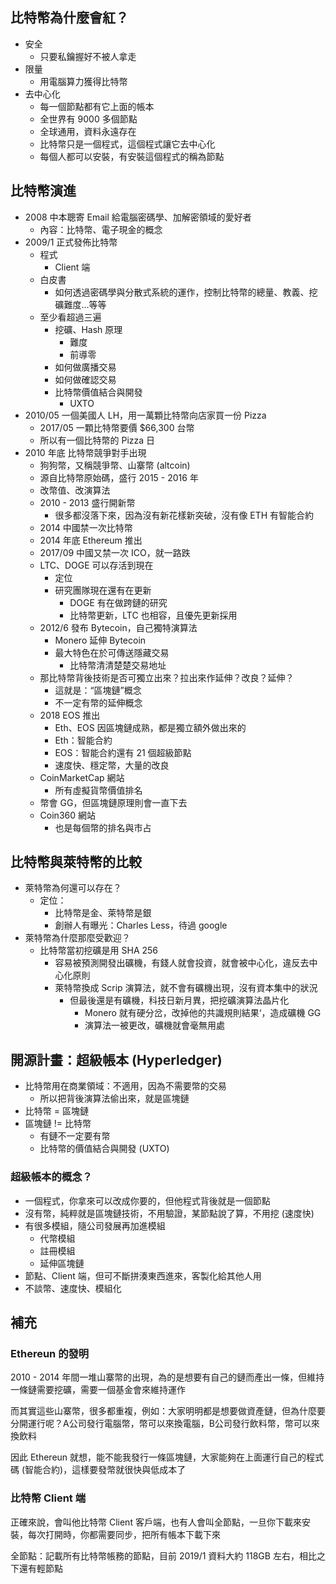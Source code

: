

## 比特幣為什麼會紅？

- 安全
  - 只要私鑰握好不被人拿走
- 限量
  - 用電腦算力獲得比特幣
- 去中心化
  - 每一個節點都有它上面的帳本
  - 全世界有 9000 多個節點
  - 全球通用，資料永遠存在
  - 比特幣只是一個程式，這個程式讓它去中心化
  - 每個人都可以安裝，有安裝這個程式的稱為節點

## 比特幣演進

- 2008 中本聰寄 Email 給電腦密碼學、加解密領域的愛好者
  - 內容：比特幣、電子現金的概念
- 2009/1 正式發佈比特幣
  - 程式
    - Client 端
  - 白皮書
    - 如何透過密碼學與分散式系統的運作，控制比特幣的總量、教義、挖礦難度...等等
  - 至少看超過三遍
    - 挖礦、Hash 原理
      - 難度
      - 前導零
    - 如何做廣播交易
    - 如何做確認交易
    - 比特幣價值結合與開發
      - UXTO
- 2010/05 一個美國人 LH，用一萬顆比特幣向店家買一份 Pizza
  - 2017/05 一顆比特幣要價 $66,300 台幣
  - 所以有一個比特幣的 Pizza 日
- 2010 年底 比特幣競爭對手出現
  - 狗狗幣，又稱競爭幣、山寨幣 (altcoin)
  - 源自比特幣原始碼，盛行 2015 - 2016 年
  - 改幣值、改演算法
  - 2010 - 2013 盛行開新幣
    - 很多都沒落下來，因為沒有新花樣新突破，沒有像 ETH 有智能合約
  - 2014 中國禁一次比特幣
  - 2014 年底 Ethereum 推出
  - 2017/09 中國又禁一次 ICO，就一路跌
  - LTC、DOGE 可以存活到現在
    - 定位
    - 研究團隊現在還有在更新
      - DOGE 有在做跨鏈的研究
      - 比特幣更新，LTC 也相容，且優先更新採用
  - 2012/6 發布 Bytecoin，自己獨特演算法
    - Monero 延伸 Bytecoin
    - 最大特色在於可傳送隱藏交易
      - 比特幣清清楚楚交易地址
  - 那比特幣背後技術是否可獨立出來？拉出來作延伸？改良？延伸？
    - 這就是：“區塊鏈”概念
    - 不一定有幣的延伸概念
  - 2018 EOS 推出
    - Eth、EOS 因區塊鏈成熟，都是獨立額外做出來的
    - Eth：智能合約
    - EOS：智能合約還有 21 個超級節點
    - 速度快、穩定幣，大量的改良
  - CoinMarketCap 網站
    - 所有虛擬貨幣價值排名
  - 幣會 GG，但區塊鏈原理則會一直下去
  - Coin360 網站
    - 也是每個幣的排名與市占

## 比特幣與萊特幣的比較

- 萊特幣為何還可以存在？
  - 定位：
    - 比特幣是金、萊特幣是銀
    - 創辦人有曝光：Charles Less，待過 google
- 萊特幣為什麼那麼受歡迎？
  - 比特幣當初挖礦是用 SHA 256
    - 容易被預測開發出礦機，有錢人就會投資，就會被中心化，違反去中心化原則
    - 萊特幣換成 Scrip 演算法，就不會有礦機出現，沒有資本集中的狀況
      - 但最後還是有礦機，科技日新月異，把挖礦演算法晶片化
        - Monero 就有硬分岔，改掉他的共識規則結果‘，造成礦機 GG
        - 演算法一被更改，礦機就會毫無用處

## 開源計畫：超級帳本 (Hyperledger)

- 比特幣用在商業領域：不適用，因為不需要幣的交易
  - 所以把背後演算法偷出來，就是區塊鏈
- 比特幣 = 區塊鏈
- 區塊鏈 != 比特幣
  - 有鏈不一定要有幣
  - 比特幣的價值結合與開發 (UXTO)

### 超級帳本的概念？

- 一個程式，你拿來可以改成你要的，但他程式背後就是一個節點
- 沒有幣，純粹就是區塊鏈技術，不用驗證，某節點說了算，不用挖 (速度快)
- 有很多模組，隨公司發展再加進模組
  - 代幣模組
  - 註冊模組
  - 延伸區塊鏈
- 節點、Client 端，但可不斷拼湊東西進來，客製化給其他人用
- 不談幣、速度快、模組化

## 補充

### Ethereun 的發明

2010 - 2014 年間一堆山寨幣的出現，為的是想要有自己的鏈而產出一條，但維持一條鏈需要挖礦，需要一個基金會來維持運作

而其實這些山寨幣，很多都重複，例如：大家明明都是想要做資產鏈，但為什麼要分開運行呢？A公司發行電腦幣，幣可以來換電腦，B公司發行飲料幣，幣可以來換飲料

因此 Ethereun 就想，能不能我發行一條區塊鏈，大家能夠在上面運行自己的程式碼 (智能合約)，這樣要發幣就很快與低成本了

### 比特幣 Client 端

正確來說，會叫他比特幣 Client 客戶端，也有人會叫全節點，一旦你下載來安裝，每次打開時，你都需要同步，把所有帳本下載下來

全節點：記載所有比特幣帳務的節點，目前 2019/1 資料大約 118GB 左右，相比之下還有輕節點


